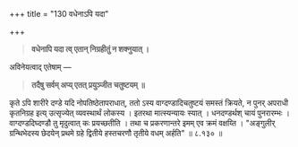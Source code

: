 +++
title = "130 वधेनाऽपि यदा"

+++

> **वधेनापि यदा त्व् एतान् निग्रहीतुं न शक्नुयात् ।**

अविनेयत्वाद् एतेषाम् —

> **तदैषु सर्वम् अप्य् एतत् प्रयुञ्जीत चतुष्टयम् ॥**

कृते ऽपि शारीरे दण्डे यदि नोपतिष्ठेतापराधात्, ततो ऽस्य वाग्दण्डादिचतुष्टयं समस्तं क्रियते, न पुनर् अपराधी कृतनिग्रह इत्य् उत्सृज्येत् व्यवस्थार्थं लोकस्य । इतरथा मात्स्यन्यायः स्यात् । धनदण्डर्थश् चायं पुनरारम्भः । वाग्दण्डदिघ्दण्डौ तु मृदुत्वात् कः प्रयच्छतीति । तथा च प्रकरणान्तरे इमम् एव क्रमं वक्षय्ति । "अङ्गुलीर् ग्रन्थिभेदस्य छेदयेन् प्रथमे ग्रहे द्वितीये हस्तचरणौ तृतीये वधम् अर्हति" ॥ ८.१३० ॥
